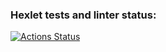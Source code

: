 ### Hexlet tests and linter status:
[![Actions Status](https://github.com/aleksfomichev/python-project-49/actions/workflows/hexlet-check.yml/badge.svg)](https://github.com/aleksfomichev/python-project-49/actions)